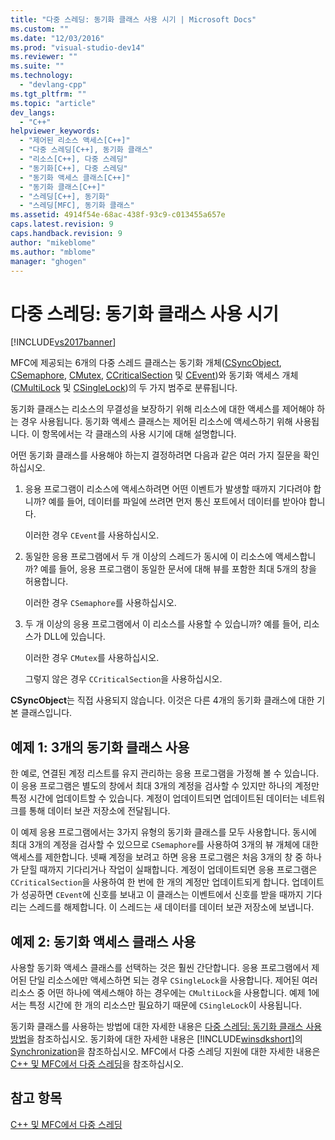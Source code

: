 ```yaml
---
title: "다중 스레딩: 동기화 클래스 사용 시기 | Microsoft Docs"
ms.custom: ""
ms.date: "12/03/2016"
ms.prod: "visual-studio-dev14"
ms.reviewer: ""
ms.suite: ""
ms.technology: 
  - "devlang-cpp"
ms.tgt_pltfrm: ""
ms.topic: "article"
dev_langs: 
  - "C++"
helpviewer_keywords: 
  - "제어된 리소스 액세스[C++]"
  - "다중 스레딩[C++], 동기화 클래스"
  - "리소스[C++], 다중 스레딩"
  - "동기화[C++], 다중 스레딩"
  - "동기화 액세스 클래스[C++]"
  - "동기화 클래스[C++]"
  - "스레딩[C++], 동기화"
  - "스레딩[MFC], 동기화 클래스"
ms.assetid: 4914f54e-68ac-438f-93c9-c013455a657e
caps.latest.revision: 9
caps.handback.revision: 9
author: "mikeblome"
ms.author: "mblome"
manager: "ghogen"
---
```

# 다중 스레딩: 동기화 클래스 사용 시기
[!INCLUDE[vs2017banner](../../assembler/inline/includes/vs2017banner.md)]

MFC에 제공되는 6개의 다중 스레드 클래스는 동기화 개체\([CSyncObject](../../mfc/reference/csyncobject-class.md), [CSemaphore](../../mfc/reference/csemaphore-class.md), [CMutex](../../mfc/reference/cmutex-class.md), [CCriticalSection](../../mfc/reference/ccriticalsection-class.md) 및 [CEvent](../../mfc/reference/cevent-class.md)\)와 동기화 액세스 개체\([CMultiLock](../../mfc/reference/cmultilock-class.md) 및 [CSingleLock](../../mfc/reference/csinglelock-class.md)\)의 두 가지 범주로 분류됩니다.  
  
 동기화 클래스는 리소스의 무결성을 보장하기 위해 리소스에 대한 액세스를 제어해야 하는 경우 사용됩니다.  동기화 액세스 클래스는 제어된 리소스에 액세스하기 위해 사용됩니다.  이 항목에서는 각 클래스의 사용 시기에 대해 설명합니다.  
  
 어떤 동기화 클래스를 사용해야 하는지 결정하려면 다음과 같은 여러 가지 질문을 확인하십시오.  
  
1.  응용 프로그램이 리소스에 액세스하려면 어떤 이벤트가 발생할 때까지 기다려야 합니까? 예를 들어, 데이터를 파일에 쓰려면 먼저 통신 포트에서 데이터를 받아야 합니다.  
  
     이러한 경우 `CEvent`를 사용하십시오.  
  
2.  동일한 응용 프로그램에서 두 개 이상의 스레드가 동시에 이 리소스에 액세스합니까? 예를 들어, 응용 프로그램이 동일한 문서에 대해 뷰를 포함한 최대 5개의 창을 허용합니다.  
  
     이러한 경우 `CSemaphore`를 사용하십시오.  
  
3.  두 개 이상의 응용 프로그램에서 이 리소스를 사용할 수 있습니까? 예를 들어, 리소스가 DLL에 있습니다.  
  
     이러한 경우 `CMutex`를 사용하십시오.  
  
     그렇지 않은 경우 `CCriticalSection`을 사용하십시오.  
  
 **CSyncObject**는 직접 사용되지 않습니다.  이것은 다른 4개의 동기화 클래스에 대한 기본 클래스입니다.  
  
## 예제 1: 3개의 동기화 클래스 사용  
 한 예로, 연결된 계정 리스트를 유지 관리하는 응용 프로그램을 가정해 볼 수 있습니다.  이 응용 프로그램은 별도의 창에서 최대 3개의 계정을 검사할 수 있지만 하나의 계정만 특정 시간에 업데이트할 수 있습니다.  계정이 업데이트되면 업데이트된 데이터는 네트워크를 통해 데이터 보관 저장소에 전달됩니다.  
  
 이 예제 응용 프로그램에서는 3가지 유형의 동기화 클래스를 모두 사용합니다.  동시에 최대 3개의 계정을 검사할 수 있으므로 `CSemaphore`를 사용하여 3개의 뷰 개체에 대한 액세스를 제한합니다.  넷째 계정을 보려고 하면 응용 프로그램은 처음 3개의 창 중 하나가 닫힐 때까지 기다리거나 작업이 실패합니다.  계정이 업데이트되면 응용 프로그램은 `CCriticalSection`을 사용하여 한 번에 한 개의 계정만 업데이트되게 합니다.  업데이트가 성공하면 `CEvent`에 신호를 보내고 이 클래스는 이벤트에서 신호를 받을 때까지 기다리는 스레드를 해제합니다.  이 스레드는 새 데이터를 데이터 보관 저장소에 보냅니다.  
  
## 예제 2: 동기화 액세스 클래스 사용  
 사용할 동기화 액세스 클래스를 선택하는 것은 훨씬 간단합니다.  응용 프로그램에서 제어된 단일 리소스에만 액세스하면 되는 경우 `CSingleLock`을 사용합니다.  제어된 여러 리소스 중 어떤 하나에 액세스해야 하는 경우에는 `CMultiLock`을 사용합니다.  예제 1에서는 특정 시간에 한 개의 리소스만 필요하기 때문에 `CSingleLock`이 사용됩니다.  
  
 동기화 클래스를 사용하는 방법에 대한 자세한 내용은 [다중 스레딩: 동기화 클래스 사용 방법](../../parallel/multithreading-how-to-use-the-synchronization-classes.md)을 참조하십시오.  동기화에 대한 자세한 내용은 [!INCLUDE[winsdkshort](../../atl/reference/includes/winsdkshort_md.md)]의 [Synchronization](http://msdn.microsoft.com/library/windows/desktop/ms686353)을 참조하십시오.  MFC에서 다중 스레딩 지원에 대한 자세한 내용은 [C\+\+ 및 MFC에서 다중 스레딩](../../parallel/multithreading-with-cpp-and-mfc.md)을 참조하십시오.  
  
## 참고 항목  
 [C\+\+ 및 MFC에서 다중 스레딩](../../parallel/multithreading-with-cpp-and-mfc.md)